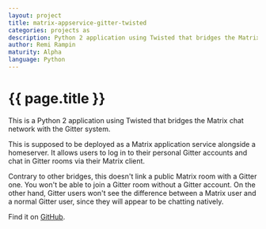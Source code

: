 ```yaml
---
layout: project
title: matrix-appservice-gitter-twisted
categories: projects as
description: Python 2 application using Twisted that bridges the Matrix chat network with Gitter.
author: Remi Rampin
maturity: Alpha
language: Python
---
```


# {{ page.title }}
This is a Python 2 application using Twisted that bridges the Matrix chat network with the Gitter system.

This is supposed to be deployed as a Matrix application service alongside a homeserver. It allows users to log in to their personal Gitter accounts and chat in Gitter rooms via their Matrix client.

Contrary to other bridges, this doesn't link a public Matrix room with a Gitter one. You won't be able to join a Gitter room without a Gitter account. On the other hand, Gitter users won't see the difference between a Matrix user and a normal Gitter user, since they will appear to be chatting natively.

Find it on [GitHub](https://github.com/remram44/matrix-appservice-gitter-twisted/).

